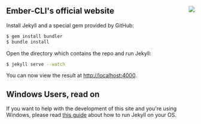 ## Ember-CLI's official website <a href="https://ember-community-slackin.herokuapp.com" target="_blank"><img align="right" src="https://ember-community-slackin.herokuapp.com/badge.svg"></a>

Install Jekyll and a special gem provided by GitHub:

```sh
$ gem install bundler
$ bundle install
```

Open the directory which contains the repo and run Jekyll:

```sh
$ jekyll serve --watch
```

You can now view the result at [http://localhost:4000][2].

## Windows Users, read on

If you want to help with the development of this site and you're using Windows, please read [this guide][1] about how to run Jekyll on your OS.

[1]: http://jekyll-windows.juthilo.com
[2]: http://localhost:4000

